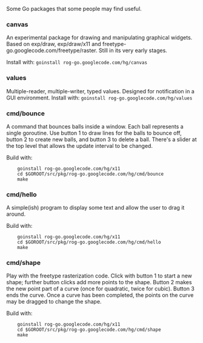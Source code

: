 Some Go packages that some people may find useful.

### canvas ###

An experimental package for drawing and manipulating graphical widgets.
Based on exp/draw, exp/draw/x11 and freetype-go.googlecode.com/freetype/raster.
Still in its very early stages.

Install with: `goinstall rog-go.googlecode.com/hg/canvas`

### values ###
Multiple-reader, multiple-writer, typed values. Designed for
notification in a GUI environment.
Install with: `goinstall rog-go.googlecode.com/hg/values`

### cmd/bounce ###

A command that bounces balls inside a window.
Each ball represents a single goroutine.
Use button 1 to draw lines for the balls to bounce off,
button 2 to create new balls, and button 3 to delete a ball.
There's a slider at the top level that allows the update
interval to be changed.

Build with:
```
    goinstall rog-go.googlecode.com/hg/x11
    cd $GOROOT/src/pkg/rog-go.googlecode.com/hg/cmd/bounce
    make
```

### cmd/hello ###

A simple(ish) program to display some text and
allow the user to drag it around.

Build with:
```
    goinstall rog-go.googlecode.com/hg/x11
    cd $GOROOT/src/pkg/rog-go.googlecode.com/hg/cmd/hello
    make
```

### cmd/shape ###

Play with the freetype rasterization code.
Click with button 1 to start a new shape;
further button clicks add more points to the
shape. Button 2 makes the new point part of
a curve (once for quadratic, twice for cubic).
Button 3 ends the curve. Once a curve has been
completed, the points on the curve may be
dragged to change the shape.

Build with:
```
    goinstall rog-go.googlecode.com/hg/x11
    cd $GOROOT/src/pkg/rog-go.googlecode.com/hg/cmd/shape
    make
```